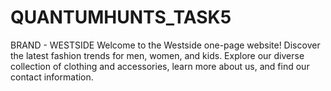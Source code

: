 # QUANTUMHUNTS_TASK5
BRAND - WESTSIDE
  Welcome to the Westside one-page website! Discover the latest fashion trends for men, women, and kids. Explore our diverse collection of clothing and accessories, learn more about us, and find our contact information.  
